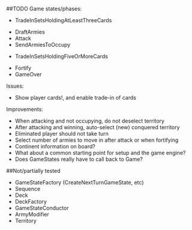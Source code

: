 ##TODO
Game states/phases:
- TradeInSetsHoldingAtLeastThreeCards
+ DraftArmies
+ Attack
+ SendArmiesToOccupy
- TradeInSetsHoldingFiveOrMoreCards
+ Fortify
+ GameOver

Issues:
- Show player cards!, and enable trade-in of cards

Improvements:
- When attacking and not occupying, do not deselect territory
- After attacking and winning, auto-select (new) conquered territory
- Eliminated player should not take turn
- Select number of armies to move in after attack or when fortifying
- Continent information on board?
- What about a common starting point for setup and the game engine?
- Does GameStates really have to call back to Game?


##Not/partially tested
- GameStateFactory (CreateNextTurnGameState, etc)
- Sequence
- Deck
- DeckFactory
- GameStateConductor
- ArmyModifier
- Territory
